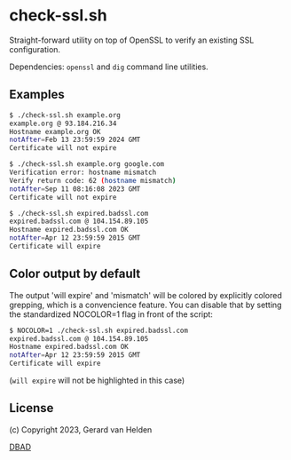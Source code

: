# check-ssl.sh

Straight-forward utility on top of OpenSSL to verify an existing SSL
configuration.

Dependencies: `openssl` and `dig` command line utilities.

## Examples

```bash
$ ./check-ssl.sh example.org
example.org @ 93.184.216.34
Hostname example.org OK
notAfter=Feb 13 23:59:59 2024 GMT
Certificate will not expire
```

```bash
$ ./check-ssl.sh example.org google.com
Verification error: hostname mismatch
Verify return code: 62 (hostname mismatch)
notAfter=Sep 11 08:16:08 2023 GMT
Certificate will not expire
```

```bash
$ ./check-ssl.sh expired.badssl.com
expired.badssl.com @ 104.154.89.105
Hostname expired.badssl.com OK
notAfter=Apr 12 23:59:59 2015 GMT
Certificate will expire
```

## Color output by default

The output 'will expire' and 'mismatch' will be colored by explicitly colored
grepping, which is a convencience feature. You can disable that by setting
the standardized NOCOLOR=1 flag in front of the script:

```bash
$ NOCOLOR=1 ./check-ssl.sh expired.badssl.com
expired.badssl.com @ 104.154.89.105
Hostname expired.badssl.com OK
notAfter=Apr 12 23:59:59 2015 GMT
Certificate will expire
```

(`will expire` will not be highlighted in this case)

## License

(c) Copyright 2023, Gerard van Helden

[DBAD](https://dbad-license.org/)


